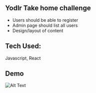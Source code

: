 ## Yodlr Take home challenge
- Users should be able to register
- Admin page should list all users
- Design/layout of content
## Tech Used:
 Javascript, React 
## Demo
![Alt Text](https://media.giphy.com/media/PkR7DnVEdlT827xAV9/giphy.gif)
